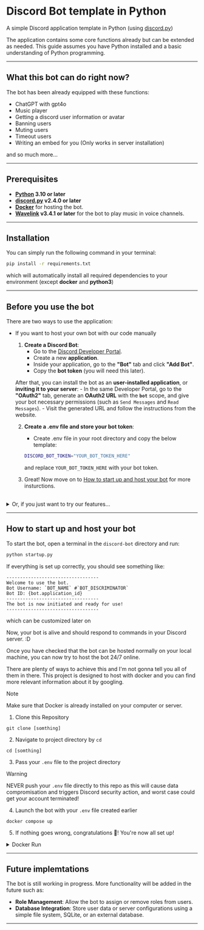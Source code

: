 <!-- PROJECT SHIELDS -->
<!--
*** Markdown "reference style" are in-used to all links for readability.
*** Reference links are enclosed in brackets [ ] instead of parentheses ( ).
*** See the bottom of this document for the declaration of the reference variables
*** for contributors-url, forks-url, etc. This is an optional, concise syntax you may use.
*** https://www.markdownguide.org/basic-syntax/#reference-style-links
-->



# Discord Bot template in Python

A simple Discord application template in Python (using [discord.py][discord.py_GitHub])

The application contains some core functions already but can be extended as needed. This guide assumes you have Python installed and a basic understanding of Python programming.

---

## What this bot can do right now?

The bot has been already equipped with these functions:
- ChatGPT with gpt4o
- Music player
- Getting a discord user information or avatar
- Banning users
- Muting users
- Timeout users
- Writing an embed for you (Only works in server installation)

and so much more...

---

## Prerequisites

- **[Python][Python] 3.10 or later**
-  **[discord.py][discord.py_GitHub] v2.4.0 or later**
-  **[Docker][Docker]** for hosting the bot.
-  **[Wavelink][Wavelink_GitHub] v3.4.1 or later** for the bot to play music in voice channels.

---

## Installation

You can simply run the following command in your terminal:
```bash
pip install -r requirements.txt
```
which will automatically install all required dependencies to your environment (except **docker** and **python3**)

---

## Before you use the bot

There are two ways to use the application:

- If you want to host your own bot with our code manually
   1. **Create a Discord Bot**:  
      - Go to the [Discord Developer Portal](https://discord.com/developers/applications).
      - Create a new **application**.
      - Inside your application, go to the **"Bot"** tab and click **"Add Bot"**.
      - Copy the **bot token** (you will need this later).

   After that, you can install the bot as an **user-installed application**, or **inviting it to your server**: 
      - In the same Developer Portal, go to the **"OAuth2"** tab, generate an **OAuth2 URL** with the **`bot`** scope, and give your bot necessary permissions (such as `Send Messages` and `Read Messages`).
      - Visit the generated URL and follow the instructions from the website.

   2. **Create a .env file and store your bot token**:
      - Create .env file in your root directory and copy the below template:
      
      ```bash
      DISCORD_BOT_TOKEN="YOUR_BOT_TOKEN_HERE"
      ```
      and replace `YOUR_BOT_TOKEN_HERE` with your bot token.

   3. Great! Now move on to <a href="#how-to-start-up-and-host-your-bot">How to start up and host your bot</a> for more insturctions.

</details>
<br>
<details>
<summary>Or, if you just want to try our features...</summary>
Head over to <a href="https://discord.com/oauth2/authorize?client_id=1158632119552196628">the link</a> and <b>invite the bot to your server</b>, or install it as an <b>user-installed application</b> as you like.
</details>

---

## How to start up and host your bot

To start the bot, open a terminal in the `discord-bot` directory and run:

```bash
python startup.py
```

If everything is set up correctly, you should see something like:

```
----------------------------------
Welcome to use the bot.
Bot Username: `BOT_NAME` #`BOT_DISCRIMINATOR`
Bot ID: {bot.application_id}
----------------------------------
The bot is now initiated and ready for use!
----------------------------------
```

which can be customized later on

Now, your bot is alive and should respond to commands in your Discord server. :D

Once you have checked that the bot can be hosted normally on your local machine, you can now try to host the bot 24/7 online.

There are plenty of ways to achieve this and I'm not gonna tell you all of them in there. This project is designed to host with docker and you can find more relevant information about it by googling.


> [!NOTE]
> Make sure that Docker is already installed on your computer or server.

1. Clone this Repository
```
git clone [somthing]
```

2. Navigate to project directory by `cd`
```
cd [somthing]
```

3. Pass your `.env` file to the project directory
> [!WARNING]
> NEVER push your `.env` file directly to this repo as this will cause data compromisation and triggers Discord security action, and worst case could get your account terminated!

4. Launch the bot with your `.env` file created earlier
```
docker compose up
```

5. If nothing goes wrong, congratulations :tada:! You're now all set up!


<details>
<summary>Docker Run</summary>
*Not Implemented yet*
</details>

---

## Future implemtations

The bot is still working in progress. More functionality will be added in the future such as:

- **Role Management**: Allow the bot to assign or remove roles from users.
- **Database Integration**: Store user data or server configurations using a simple file system, SQLite, or an external database.

---



<!--Links in use in this markdown for refrences-->

[discord.py_GitHub]: https://github.com/Rapptz/discord.py

[Discord-DeveloperPortal]: https://discord.com/developers/applications

[Python]: https://www.python.org/downloads/

[Docker]: https://www.docker.com/

[Wavelink_GitHub]: https://github.com/PythonistaGuild/Wavelink
